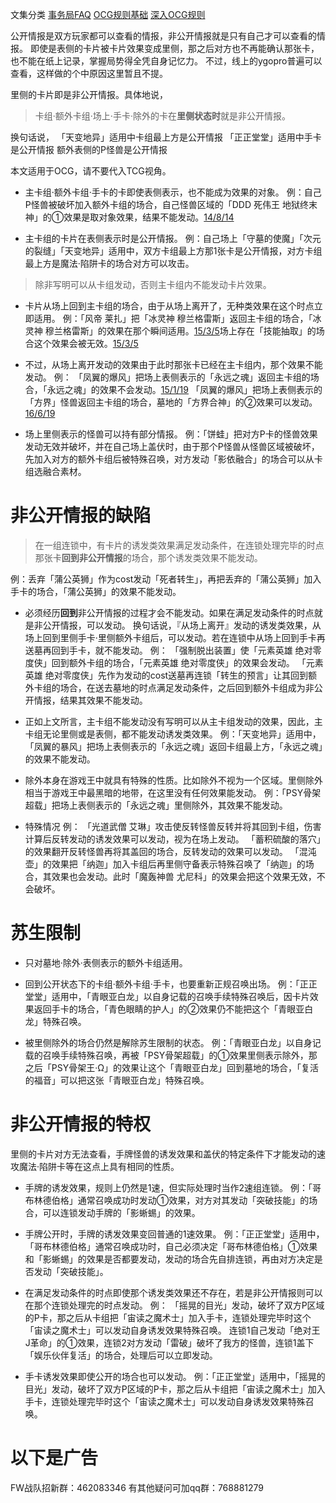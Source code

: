 文集分类
[事务局FAQ](http://www.jianshu.com/nb/10161162)
[OCG规则基础](http://www.jianshu.com/nb/10378886)
[深入OCG规则](http://www.jianshu.com/nb/3903431)

公开情报是双方玩家都可以查看的情报，非公开情报就是只有自己才可以查看的情报。
即使是表侧的卡片被卡片效果变成里侧，那之后对方也不再能确认那张卡，也不能在纸上记录，掌握局势得全凭自身记忆力。
不过，线上的ygopro普遍可以查看，这样做的个中原因这里暂且不提。

里侧的卡片即是非公开情报。具体地说，
> 卡组·额外卡组·场上·手卡·除外的卡在**里侧状态时**就是非公开情报。

换句话说，
「天变地异」适用中卡组最上方是公开情报
「正正堂堂」适用中手卡是公开情报
额外表侧的P怪兽是公开情报

本文适用于OCG，请不要代入TCG视角。

- 主卡组·额外卡组·手卡的卡即使表侧表示，也不能成为效果的对象。
例：自己P怪兽被破坏加入额外卡组的场合，自己怪兽区域的「DDD 死伟王 地狱终末神」的①效果是取对象效果，结果不能发动。[14/8/14](https://www.db.yugioh-card.com/yugiohdb/faq_search.action?ope=5&fid=13469)

- 主卡组的卡片在表侧表示时是公开情报。
例：自己场上「守墓的使魔」「次元的裂缝」「天变地异」适用中，双方卡组最上方那1张卡是公开情报，对方卡组最上方是魔法·陷阱卡的场合对方可以攻击。

> 除非写明可以从卡组发动，否则主卡组内不能发动卡片效果。

- 卡片从场上回到主卡组的场合，由于从场上离开了，无种类效果在这个时点立即适用。
例：「风帝 莱扎」把「冰灵神 穆兰格雷斯」返回主卡组的场合，「冰灵神 穆兰格雷斯」的效果在那个瞬间适用。[15/3/5](http://www.db.yugioh-card.com/yugiohdb/faq_search.action?ope=5&fid=12360&keyword=&tag=-1)场上存在「技能抽取」的场合这个效果会被无效。[15/3/5](http://www.db.yugioh-card.com/yugiohdb/faq_search.action?ope=5&fid=12644&keyword=&tag=-1)

- 不过，从场上离开发动的效果由于此时那张卡已经在主卡组内，那个效果不能发动。
例：
「凤翼的爆风」把场上表侧表示的「永远之魂」返回主卡组的场合，「永远之魂」的效果不会发动。[15/1/19](http://www.db.yugioh-card.com/yugiohdb/faq_search.action?ope=5&fid=14810&keyword=&tag=-1)
「凤翼的爆风」把场上表侧表示的「方界」怪兽返回主卡组的场合，墓地的「方界合神」的②效果可以发动。[16/6/19](https://www.db.yugioh-card.com/yugiohdb/faq_search.action?ope=5&fid=12403&keyword=&tag=-1)

- 场上里侧表示的怪兽可以持有部分情报。
例：「饼蛙」把对方P卡的怪兽效果发动无效并破坏，并在自己场上盖伏时，由于那个P怪兽从怪兽区域被破坏，先加入对方的额外卡组后被特殊召唤，对方发动「影依融合」的场合可以从卡组选融合素材。

# 非公开情报的缺陷

> 在一组连锁中，有卡片的诱发类效果满足发动条件，在连锁处理完毕的时点那张卡**回到非公开情报**的场合，那个诱发类效果不能发动。

例：丢弃「蒲公英狮」作为cost发动「死者转生」，再把丢弃的「蒲公英狮」加入手卡的场合，「蒲公英狮」的效果不能发动。

- 必须经历**回到**非公开情报的过程才会不能发动。如果在满足发动条件的时点就是非公开情报，可以发动。
换句话说，『从场上离开』发动的诱发类效果，从场上回到里侧手卡·里侧额外卡组后，可以发动。若在连锁中从场上回到手卡再送墓再回到手卡，就不能发动。
例：
「强制脱出装置」使「元素英雄 绝对零度侠」回到额外卡组的场合，「元素英雄 绝对零度侠」的效果会发动。
「元素英雄 绝对零度侠」先作为发动的cost送墓再连锁「转生的预言」让其回到额外卡组的场合，在送去墓地的时点满足发动条件，之后回到额外卡组成为非公开情报，结果其效果不能发动。

- 正如上文所言，主卡组不能发动没有写明可以从主卡组发动的效果，因此，主卡组无论里侧或是表侧，都不能发动诱发类效果。
例：「天变地异」适用中，「凤翼的暴风」把场上表侧表示的「永远之魂」返回卡组最上方，「永远之魂」的效果不能发动。

- 除外本身在游戏王中就具有特殊的性质。比如除外不视为一个区域。里侧除外相当于游戏王中最黑暗的地带，在这里没有任何效果能发动。
例：「PSY骨架超载」把场上表侧表示的「永远之魂」里侧除外，其效果不能发动。

- 特殊情况
例：
「光道武僧 艾琳」攻击使反转怪兽反转并将其回到卡组，伤害计算后反转发动的诱发效果可以发动，视为在场上发动。
「蓄积硫酸的落穴」的效果翻开反转怪兽再将其盖回的场合，反转发动的效果可以发动。
「混沌壶」的效果把「纳迦」加入卡组后再里侧守备表示特殊召唤了「纳迦」的场合，其效果也会发动。此时「魔轰神兽 尤尼科」的效果会把这个效果无效，不会破坏。

# 苏生限制

- 只对墓地·除外·表侧表示的额外卡组适用。

- 回到公开状态下的卡组·额外卡组·手卡，也要重新正规召唤出场。
例：「正正堂堂」适用中，「青眼亚白龙」以自身记载的召唤手续特殊召唤后，因卡片效果返回手卡的场合，「青色眼睛的护人」的②效果仍不能把这个「青眼亚白龙」特殊召唤。

- 被里侧除外的场合仍然是解除苏生限制的状态。
例：「青眼亚白龙」以自身记载的召唤手续特殊召唤，再被「PSY骨架超载」的①效果里侧表示除外，那之后「PSY骨架王·Ω」的效果让这个「青眼亚白龙」回到墓地的场合，「复活的福音」可以把这张「青眼亚白龙」特殊召唤。

# 非公开情报的特权

里侧的卡片对方无法查看，手牌怪兽的诱发效果和盖伏的特定条件下才能发动的速攻魔法·陷阱卡等在这点上具有相同的性质。

- 手牌的诱发效果，规则上仍然是1速，但实际处理时当作2速组连锁。
例：「哥布林德伯格」通常召唤成功时发动①效果，对方对其发动「突破技能」的场合，可以连锁发动手牌的「影蜥蜴」的效果。

- 手牌公开时，手牌的诱发效果变回普通的1速效果。
例：「正正堂堂」适用中，「哥布林德伯格」通常召唤成功时，自己必须决定「哥布林德伯格」①效果和「影蜥蜴」的效果是否都要发动，发动的场合先自排连锁，再由对方决定是否发动「突破技能」。

- 在满足发动条件的时点即使那个诱发类效果还不存在，若是非公开情报则可以在那个连锁处理完的时点发动。
例：
「摇晃的目光」发动，破坏了双方P区域的P卡，那之后从卡组把「宙读之魔术士」加入手卡，连锁处理完毕时这个「宙读之魔术士」可以发动自身诱发效果特殊召唤。
连锁1自己发动「绝对王 J革命」的①效果，连锁2对方发动「雷破」破坏了我方的怪兽，连锁1盖下「娱乐伙伴复活」的场合，处理后可以立即发动。

- 手卡诱发效果即使公开的场合也可以发动。
例：「正正堂堂」适用中，「摇晃的目光」发动，破坏了双方P区域的P卡，那之后从卡组把「宙读之魔术士」加入手卡，连锁处理完毕时这个「宙读之魔术士」可以发动自身诱发效果特殊召唤。

# 以下是广告
FW战队招新群：462083346
有其他疑问可加qq群：768881279
